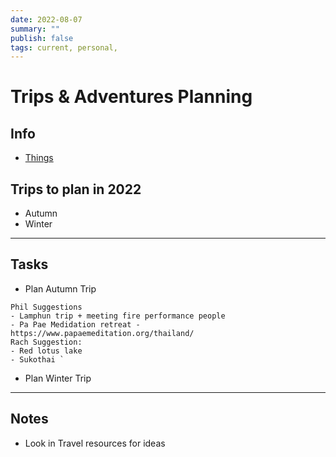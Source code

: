 ```yaml
---
date: 2022-08-07
summary: ""
publish: false
tags: current, personal,
---
```


# Trips & Adventures Planning

## Info
- [Things](things:///show?id=4kLPeP7zGqvgNxK21iR6TD)


## Trips to plan in 2022

-   Autumn
-   Winter

---

## Tasks

-   Plan Autumn Trip
```
Phil Suggestions
- Lamphun trip + meeting fire performance people
- Pa Pae Medidation retreat - https://www.papaemeditation.org/thailand/
Rach Suggestion:
- Red lotus lake
- Sukothai `
```
-   Plan Winter Trip

---

## Notes

-   Look in Travel resources for ideas

